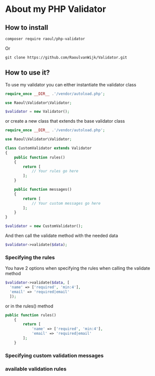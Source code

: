 # About my PHP Validator

## How to install

```bash
composer require raoul/php-validator
```
Or
```git
git clone https://github.com/RaoulvanWijk/Validator.git
```

## How to use it?
To use my validator you can either instantiate the validator class
```php
require_once __DIR__ .'/vendor/autoload.php';

use Raoul\Validator\Validator;

$validator = new Validator();
```
or create a new class that extends the base validator class
```php
require_once __DIR__ .'/vendor/autoload.php';

use Raoul\Validator\Validator;

Class CustomValidator extends Validator
{
    public function rules()
    {
        return [
            // Your rules go here
        ];
    }

    public function messages()
    {
        return [
            // Your custom messages go here
        ];
    }
}

$validator = new CustomValidator();
```

And then call the validate method with the needed data
```php
$validator->validate($data);
```

### Specifying the rules
You have 2 options when specifying the rules
when calling the validate method
```php
$validator->validate($data, [
  'name' => ['required', 'min:4'],
  'email' => 'required|email'
  ]);
```
or in the rules() method
```php
public function rules()
    {
        return [
            'name' => ['required', 'min:4'],
            'email' => 'required|email'
        ];
    }
```

### Specifying custom validation messages

### available validation rules
